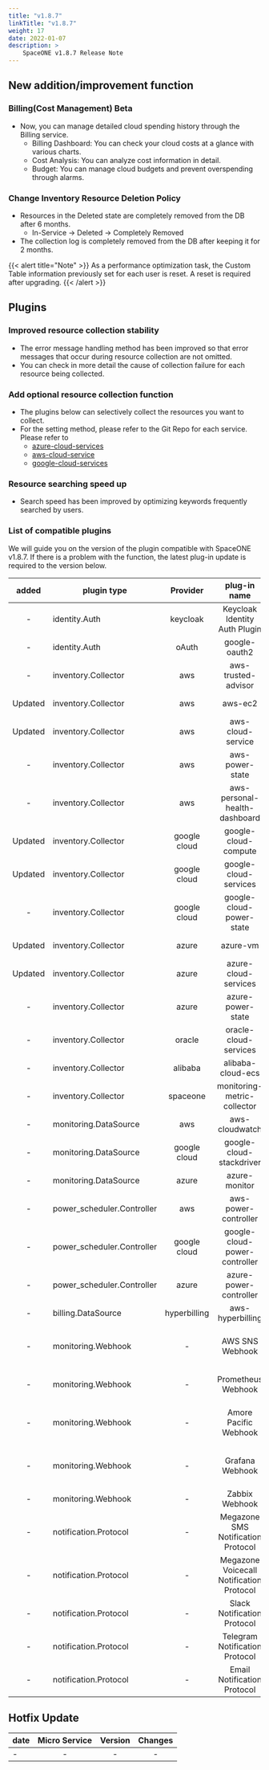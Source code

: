 ```yaml
---
title: "v1.8.7"
linkTitle: "v1.8.7"
weight: 17
date: 2022-01-07
description: >
    SpaceONE v1.8.7 Release Note
---
```


## New addition/improvement function

### Billing(Cost Management) Beta
- Now, you can manage detailed cloud spending history through the Billing service.
    - Billing Dashboard: You can check your cloud costs at a glance with various charts.
    - Cost Analysis: You can analyze cost information in detail.
    - Budget: You can manage cloud budgets and prevent overspending through alarms.

### Change Inventory Resource Deletion Policy
- Resources in the Deleted state are completely removed from the DB after 6 months.
    - In-Service -> Deleted -> Completely Removed
- The collection log is completely removed from the DB after keeping it for 2 months.

{{< alert title="Note" >}}
As a performance optimization task, the Custom Table information previously set for each user is reset. A reset is required after upgrading.
{{< /alert >}}


## Plugins

### Improved resource collection stability
- The error message handling method has been improved so that error messages that occur during resource collection are not omitted.
- You can check in more detail the cause of collection failure for each resource being collected.

### Add optional resource collection function
- The plugins below can selectively collect the resources you want to collect.
- For the setting method, please refer to the Git Repo for each service. Please refer to
    - [azure-cloud-services](https://github.com/spaceone-dev/plugin-azure-cloud-service-inven-collector#options)
    - [aws-cloud-service](https://github.com/spaceone-dev/plugin-aws-cloud-service-inven-collector#options)
    - [google-cloud-services](https://github.com/spaceone-dev/plugin-google-cloud-service-inven-collector#options)

### Resource searching speed up
- Search speed has been improved by optimizing keywords frequently searched by users.



### List of compatible plugins

We will guide you on the version of the plugin compatible with SpaceONE v1.8.7.
If there is a problem with the function, the latest plug-in update is required to the version below.

|  added  | plugin type                |   Provider   |               plug-in name               |               plugin_id                | version |
|:-------:|----------------------------|:------------:|:----------------------------------------:|:--------------------------------------:|:-------:|
|    -    | identity.Auth              |   keycloak   |      Keycloak Identity Auth Plugin       |     plugin-keycloak-identity-auth      |  v1.2   |
|    -    | identity.Auth              |    oAuth     |              google-oauth2               |          plugin-e6b1b0bbacc6           |  v1.1   |
|    -    | inventory.Collector        |     aws      |           aws-trusted-advisor            |          plugin-eb120a41bb8d           |  v1.4   |
| Updated | inventory.Collector        |     aws      |                 aws-ec2                  |          plugin-49f224ef6d36           |  v1.12  |
| Updated | inventory.Collector        |     aws      |            aws-cloud-service             |          plugin-54487559e402           |  v1.12  |
|    -    | inventory.Collector        |     aws      |             aws-power-state              |          plugin-516babd3637c           |  v1.6   |
|    -    | inventory.Collector        |     aws      |      aws-personal-health-dashboard       |          plugin-986155af217b           |  v1.4   |
| Updated | inventory.Collector        | google cloud |           google-cloud-compute           |          plugin-13c3051967ce           | v1.3.0  |
| Updated | inventory.Collector        | google cloud |          google-cloud-services           |          plugin-87dc35ecb550           | v1.3.0  |
|    -    | inventory.Collector        | google cloud |         google-cloud-power-state         |          plugin-11f322fa4106           | v1.1.3  |
| Updated | inventory.Collector        |    azure     |                 azure-vm                 |          plugin-c1104066ca52           | v1.2.4  |
| Updated | inventory.Collector        |    azure     |           azure-cloud-services           |          plugin-6fec638f139c           | v1.2.13 |
|    -    | inventory.Collector        |    azure     |            azure-power-state             |          plugin-d7a1d8670488           | v1.0.3  |
|    -    | inventory.Collector        |    oracle    |          oracle-cloud-services           |                  N/A                   |         |
|    -    | inventory.Collector        |   alibaba    |            alibaba-cloud-ecs             |                  N/A                   |         |
|    -    | inventory.Collector        |   spaceone   |       monitoring-metric-collector        |          plugin-023782c156cf           | v1.2.4  |
|    -    | monitoring.DataSource      |     aws      |              aws-cloudwatch              |          plugin-41782f6158bb           | v1.1.4  |
|    -    | monitoring.DataSource      | google cloud |         google-cloud-stackdriver         |          plugin-57773973639a           | v1.0.7  |
|    -    | monitoring.DataSource      |    azure     |              azure-monitor               |          plugin-c6c14566298c           | v1.0.4  |
|    -    | power_scheduler.Controller |     aws      |           aws-power-controller           |          plugin-5cd621a04f04           | v1.4.4  |
|    -    | power_scheduler.Controller | google cloud |      google-cloud-power-controller       |          plugin-982ca2693f39           | v1.1.4  |
|    -    | power_scheduler.Controller |    azure     |          azure-power-controller          |                  N/A                   | v1.0.1  |
|    -    | billing.DataSource         | hyperbilling |             aws-hyperbilling             |          plugin-b60505e70f9d           | v1.0.2  |
|    -    | monitoring.Webhook         |      -       |             AWS SNS Webhook              |   plugin-aws-sns-monitoring-webhook    |  v1.1   |
|    -    | monitoring.Webhook         |      -       |            Prometheus Webhook            |     plugin-prometheus-mon-webhook      | v1.0.2  |
|    -    | monitoring.Webhook         |      -       |          Amore Pacific Webhook           | plugin-amorepacific-monitoring-webhook | v1.1.1  |
|    -    | monitoring.Webhook         |      -       |             Grafana Webhook              |   plugin-grafana-monitoring-webhook    | v1.0.4  |
|    -    | monitoring.Webhook         |      -       |              Zabbix Webhook              |       plugin-zabbix-mon-webhook        |  v1.0   |
|    -    | notification.Protocol      |      -       |    Megazone SMS Notification Protocol    |    plugin-sms-notification-protocol    | v1.0.2  |
|    -    | notification.Protocol      |      -       | Megazone Voicecall Notification Protocol | plugin-voicecall-notification-protocol | v1.0.4  |
|    -    | notification.Protocol      |      -       |       Slack Notification Protocol        |      slack-notification-protocol       | v1.0.3  |
|    -    | notification.Protocol      |      -       |      Telegram Notification Protocol      |     plugin-telegram-noti-protocol      | v1.0.2  |
|    -    | notification.Protocol      |      -       |       Email Notification Protocol        |       plugin-email-noti-protocol       | v1.0.1  |




## Hotfix Update
| date | Micro Service | Version | Changes |
|------|:-------------:|:-------:|:-------:|
| -    |       -       |    -    |    -    |


